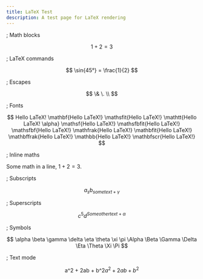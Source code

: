 ```yaml
---
title: LaTeX Test
description: A test page for LaTeX rendering
---
```


; Math blocks

$$
1 + 2 = 3
$$

; LaTeX commands

$$
\sin{45°} = \frac{1}{2}
$$

; Escapes

$$
\& \. \\
$$

; Fonts

$$
Hello LaTeX!
\mathbf{Hello LaTeX!}
\mathsfit{Hello LaTeX!}
\mathtt{Hello LaTeX! \alpha}
\mathsf{Hello LaTeX!}
\mathsfbfit{Hello LaTeX!}
\mathsfbf{Hello LaTeX!}
\mathfrak{Hello LaTeX!}
\mathbfit{Hello LaTeX!}
\mathbffrak{Hello LaTeX!}
\mathbb{Hello LaTeX!}
\mathbfscr{Hello LaTeX!}
$$

; Inline maths

Some math in a line, $1+2=3$.

; Subscripts

$$
a_s
b_{some text + \gamma}
$$

; Superscripts

$$
c^5
d^{Some other text + \alpha}
$$

; Symbols

$$
\alpha \beta \gamma \delta \eta \theta \xi \pi
\Alpha \Beta \Gamma \Delta \Eta \Theta \Xi \Pi
$$

; Text mode

$$
\text{a^2 + 2ab + b^2}
a^2 + 2ab + b^2
$$
